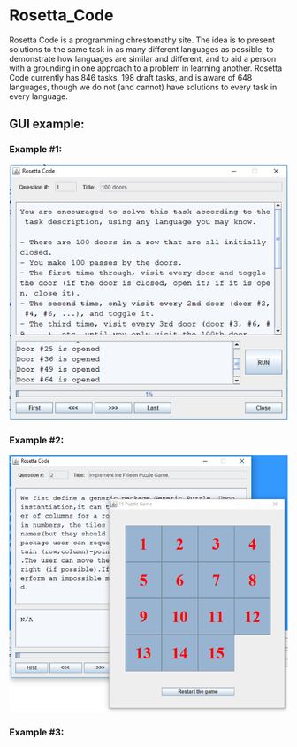 # Rosetta_Code
Rosetta Code is a programming chrestomathy site. The idea is to present solutions to the same task in as many different languages as possible, to demonstrate how languages are similar and different, and to aid a person with a grounding in one approach to a problem in learning another. Rosetta Code currently has 846 tasks, 198 draft tasks, and is aware of 648 languages, though we do not (and cannot) have solutions to every task in every language.

## GUI example:
### Example #1:
![GUI](https://github.com/ikostan/Rosetta_Code/blob/master/screenshots/screenshot.PNG?raw=true "GUI screenshot")
### Example #2:
![GUI](https://github.com/ikostan/Rosetta_Code/blob/master/screenshots/screenshot2.PNG?raw=true "GUI screenshot")
### Example #3:
